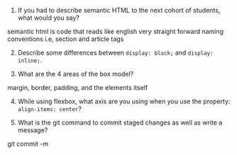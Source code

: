 1. If you had to describe semantic HTML to the next cohort of students, what would you say?

semantic html is code that reads like english very straight forward naming conventions i.e, section and article tags

2. Describe some differences between ```display: block;``` and ```display: inline;```.

3. What are the 4 areas of the box model?

margin, border, padding, and the elements itself

4. While using flexbox, what axis are you using when you use the property: ```align-items: center```?


5. What is the git command to commit staged changes as well as write a message?

git commit -m